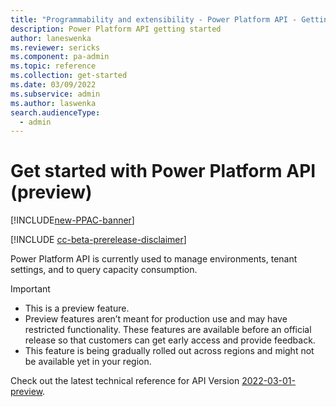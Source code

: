 ```yaml
---
title: "Programmability and extensibility - Power Platform API - Getting started (preview) | Microsoft Docs"
description: Power Platform API getting started
author: laneswenka
ms.reviewer: sericks
ms.component: pa-admin
ms.topic: reference
ms.collection: get-started
ms.date: 03/09/2022
ms.subservice: admin
ms.author: laswenka
search.audienceType: 
  - admin
---
```


# Get started with Power Platform API (preview)

[!INCLUDE[new-PPAC-banner](~/includes/new-PPAC-banner.md)]

[!INCLUDE [cc-beta-prerelease-disclaimer](../includes/cc-beta-prerelease-disclaimer.md)]

Power Platform API is currently used to manage environments, tenant settings, and to query capacity consumption. 

> [!IMPORTANT]
> - This is a preview feature.
> - Preview features aren’t meant for production use and may have restricted functionality. These features are available before an official release so that customers can get early access and provide feedback.
> - This feature is being gradually rolled out across regions and might not be available yet in your region.

Check out the latest technical reference for API Version [2022-03-01-preview](/rest/api/power-platform). 

